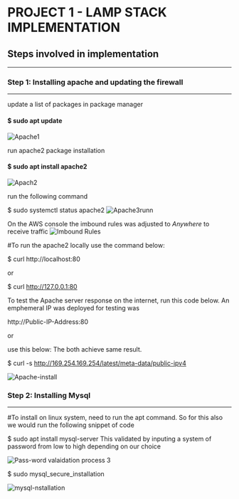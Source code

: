 # PROJECT 1 - LAMP STACK IMPLEMENTATION

## Steps involved in implementation
---------------------------------------

### Step 1: Installing apache and updating the firewall
__________________________________________________________

update a list of packages in package manager

#### $ sudo apt update


![Apache1](https://user-images.githubusercontent.com/29310552/150621426-6461bd4a-80f9-441b-b5d3-46c60310814d.JPG)

run apache2 package installation

#### $ sudo apt install apache2

![Apach2](https://user-images.githubusercontent.com/29310552/150621532-925c2323-8209-465a-81d7-144686769317.JPG)

run the following command 

$ sudo systemctl status apache2
![Apache3runn](https://user-images.githubusercontent.com/29310552/150621618-c4bf58f6-1044-4f78-a7c4-34329ed7f9f9.JPG)

On the AWS console the imbound rules was adjusted to *Anywhere* to receive traffic
![Imbound Rules](https://user-images.githubusercontent.com/29310552/150621738-75ddceba-9d5e-48c4-b70c-ed282d2c0489.JPG)

#To run the apache2 locally use the command below:

$ curl http://localhost:80

or

$ curl http://127.0.0.1:80

To test the Apache server response on the internet, run this code below. An emphemeral IP was deployed for testing was

http://Public-IP-Address:80

or 

use this below: The both achieve same result.

$ curl -s http://169.254.169.254/latest/meta-data/public-ipv4

![Apache-install](https://user-images.githubusercontent.com/29310552/150622412-0af38000-1366-45aa-b495-4b7770cff48d.JPG)


### Step 2: Installing Mysql
***

#To install on linux system, need to run the apt command. So for this also we would run the following snippet of code

$ sudo apt install mysql-server
This validated by inputing a system of password from low to high depending on our choice

![Pass-word valaidation process 3](https://user-images.githubusercontent.com/29310552/150622912-98057aba-e7c8-439c-a20f-c269251298dd.JPG)

$ sudo mysql_secure_installation

![mysql-nstallation](https://user-images.githubusercontent.com/29310552/150622763-e68b6c6a-e06d-40e4-b5de-75bf9735aa9c.JPG)


